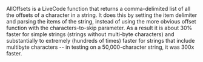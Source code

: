 AllOffsets is a LiveCode function that returns a comma-delimited list of all the offsets of a character in a string. It does this by setting the item delimiter and parsing the items of the string, instead of using the more obvious offset function with the characters-to-skip parameter. As a result it is about 30% faster for simple strings (strings without multi-byte characters) and substantially to extremely (hundreds of times) faster for strings that include multibyte characters -- in testing on a 50,000-character string, it was 300x faster.
